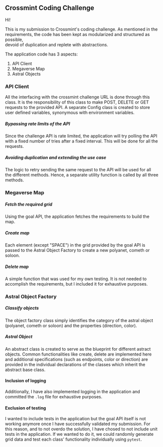 ## Crossmint Coding Challenge

Hi!

This is my submission to Crossmint's coding challenge. 
As mentioned in the requirements, the code has been kept as modularized and structured as possible,  
devoid of duplication and replete with abstractions.

The application code has 3 aspects:
1. API Client
2. Megaverse Map
3. Astral Objects

### API Client

All the interfacing with the crossmint challenge URL is done through this class. It is the responsibility of this class to make POST, DELETE or GET requests to the provided API. A separate Config class is created to store user defined variables, synonymous with environment variables. 

##### Bypassing rate limits of the API
Since the challenge API is rate limited, the application will try polling the API with a fixed number of tries after a fixed interval. This will be done for all the requests.

##### Avoiding duplication and extending the use case
The logic to retry sending the same request to the API will be used for all the different methods. Hence, a separate utility function is called by all three methods.

### Megaverse Map

##### Fetch the required grid
Using the goal API, the application fetches the requirements to build the map.

##### Create map
Each element (except "SPACE") in the grid provided by the goal API is passed to the Astral Object Factory to create a new polyanet, cometh or soloon.

##### Delete map
A simple function that was used for my own testing. It is not needed to accomplish the requirements, but I included it for exhaustive purposes.

### Astral Object Factory

##### Classify objects
The object factory class simply identifies the category of the astral object (polyanet, cometh or soloon) and the properties (direction, color).

##### Astral Object
An abstract class is created to serve as the blueprint for different astract objects. Common functionalities like create, delete are implemented here and additional specifications (such as endpoints, color or direction) are provided in the individual declarations of the classes which inherit the abstract base class.

#### Inclusion of logging

Additionally, I have also implemented logging in the application and committed the `.log` file for exhaustive purposes.

#### Exclusion of testing
I wanted to include tests in the application but the goal API itself is not working anymore once I have successfully validated my submission. For this reason, and to not overdo the solution, I have chosed to not include unit tests in the application.
If we wanted to do it, we could randomly generate grid data and test each class' functionality individually using `pytest`. 
